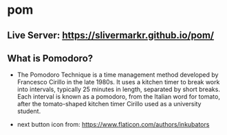 # pom

## Live Server: https://slivermarkr.github.io/pom/

## What is Pomodoro?

- The Pomodoro Technique is a time management method developed by Francesco Cirillo in the late 1980s. It uses a kitchen timer to break work into intervals, typically 25 minutes in length, separated by short breaks. Each interval is known as a pomodoro, from the Italian word for tomato, after the tomato-shaped kitchen timer Cirillo used as a university student.

- next button icon from: https://www.flaticon.com/authors/inkubators
